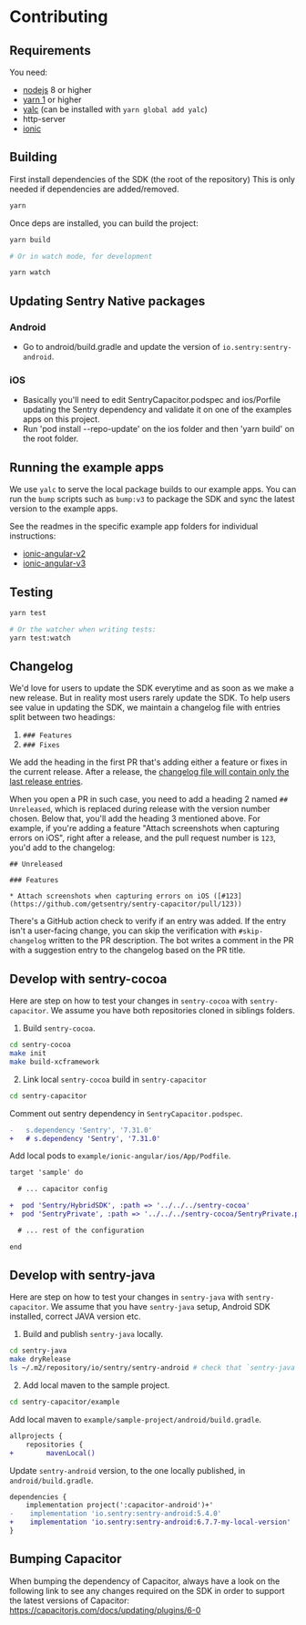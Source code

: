 # Contributing

## Requirements

You need:

- [nodejs](https://nodejs.org/en/download/) 8 or higher
- [yarn 1](https://classic.yarnpkg.com/lang/en/docs/install) or higher
- [yalc](https://github.com/wclr/yalc) (can be installed with `yarn global add yalc`)
- http-server
- [ionic](https://ionicframework.com/docs/intro/cli)

## Building

First install dependencies of the SDK (the root of the repository)
This is only needed if dependencies are added/removed.

```sh
yarn
```

Once deps are installed, you can build the project:

```sh
yarn build

# Or in watch mode, for development

yarn watch
```

## Updating Sentry Native packages

### Android

- Go to android/build.gradle and update the version of `io.sentry:sentry-android`.

### iOS

- Basically you'll need to edit SentryCapacitor.podspec and ios/Porfile updating the Sentry dependency and validate it on one of the examples apps on this project.
- Run 'pod install --repo-update' on the ios folder and then 'yarn build' on the root folder.

## Running the example apps

We use `yalc` to serve the local package builds to our example apps. You can run the `bump` scripts such as `bump:v3` to package the SDK and sync the latest version to the example apps.

See the readmes in the specific example app folders for individual instructions:

- [ionic-angular-v2](example/ionic-angular-v2/README.md)
- [ionic-angular-v3](example/ionic-angular/README.md)

## Testing

```sh
yarn test

# Or the watcher when writing tests:
yarn test:watch
```

## Changelog

We'd love for users to update the SDK everytime and as soon as we make a new release. But in reality most users rarely update the SDK.
To help users see value in updating the SDK, we maintain a changelog file with entries split between two headings:

1. `### Features`
2. `### Fixes`

We add the heading in the first PR that's adding either a feature or fixes in the current release.
After a release, the [changelog file will contain only the last release entries](https://github.com/getsentry/sentry-capacitor/blob/main/CHANGELOG.md).

When you open a PR in such case, you need to add a heading 2 named `## Unreleased`, which is replaced during release with the version number chosen.
Below that, you'll add the heading 3 mentioned above. For example, if you're adding a feature "Attach screenshots when capturing errors on iOS", right after a release, and the pull request number is `123`, you'd add to the changelog:

```
## Unreleased

### Features

* Attach screenshots when capturing errors on iOS ([#123](https://github.com/getsentry/sentry-capacitor/pull/123))
```

There's a GitHub action check to verify if an entry was added. If the entry isn't a user-facing change, you can skip the verification with `#skip-changelog` written to the PR description. The bot writes a comment in the PR with a suggestion entry to the changelog based on the PR title.

## Develop with sentry-cocoa

Here are step on how to test your changes in `sentry-cocoa` with `sentry-capacitor`. We assume you have both repositories cloned in siblings folders.

1. Build `sentry-cocoa`.

```sh
cd sentry-cocoa
make init
make build-xcframework
```

2. Link local `sentry-cocoa` build in `sentry-capacitor`

```sh
cd sentry-capacitor
```

Comment out sentry dependency in `SentryCapacitor.podspec`.

```diff
-   s.dependency 'Sentry', '7.31.0'
+   # s.dependency 'Sentry', '7.31.0'
```

Add local pods to `example/ionic-angular/ios/App/Podfile`.

```diff
target 'sample' do

  # ... capacitor config

+  pod 'Sentry/HybridSDK', :path => '../../../sentry-cocoa'
+  pod 'SentryPrivate', :path => '../../../sentry-cocoa/SentryPrivate.podspec'

  # ... rest of the configuration

end
```

## Develop with sentry-java

Here are step on how to test your changes in `sentry-java` with `sentry-capacitor`. We assume that you have `sentry-java` setup, Android SDK installed, correct JAVA version etc.

1. Build and publish `sentry-java` locally.

```sh
cd sentry-java
make dryRelease
ls ~/.m2/repository/io/sentry/sentry-android # check that `sentry-java` was published
```

2. Add local maven to the sample project.

```sh
cd sentry-capacitor/example
```

Add local maven to `example/sample-project/android/build.gradle`.

```diff
allprojects {
    repositories {
+        mavenLocal()
```

Update `sentry-android` version, to the one locally published, in `android/build.gradle`.

```diff
dependencies {
    implementation project(':capacitor-android')+'
-    implementation 'io.sentry:sentry-android:5.4.0'
+    implementation 'io.sentry:sentry-android:6.7.7-my-local-version'
}
```

## Bumping Capacitor

When bumping the dependency of Capacitor, always have a look on the following link to see any changes required on the SDK in order to support the latest versions of Capacitor: https://capacitorjs.com/docs/updating/plugins/6-0
